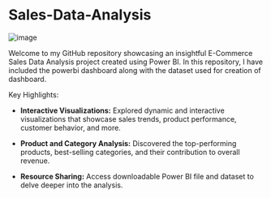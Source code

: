 # Sales-Data-Analysis


![image](https://github.com/souvikdey216/Sales-Data-Analysis/assets/110731754/e0211862-29cb-4a68-bc38-a4822ff3744d)


Welcome to my GitHub repository showcasing an insightful E-Commerce Sales Data Analysis project created using Power BI. In this repository, I have included the powerbi dashboard along with the dataset used for creation of dashboard.

Key Highlights:

- **Interactive Visualizations:** Explored dynamic and interactive visualizations that showcase sales trends, product performance, customer behavior, and more. 

- **Product and Category Analysis:** Discovered the top-performing products, best-selling categories, and their contribution to overall revenue.

- **Resource Sharing:** Access downloadable Power BI file and dataset to delve deeper into the analysis.
